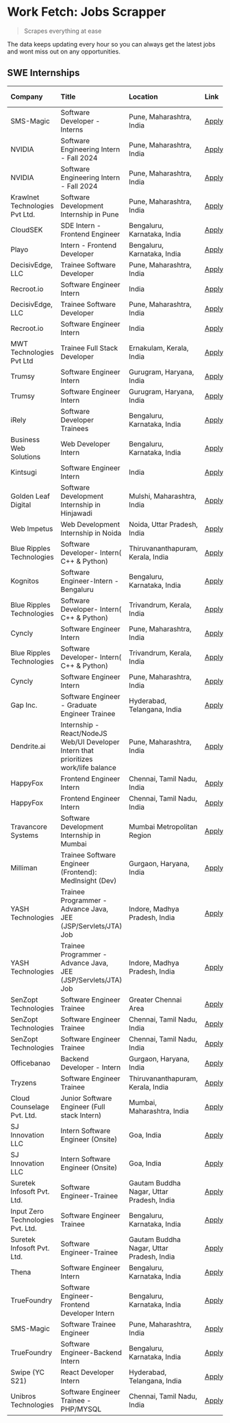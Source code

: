 # Work Fetch: Jobs Scrapper
> Scrapes everything at ease

The data keeps updating every hour so you can always get the latest jobs and wont miss out on any opportunities.

## SWE Internships
<!--START_SECTION:workfetch-->
| Company                           | Title                                                                                | Location                                  | Link                                                                                                                                                                                                                                                                                                | Date Posted   |
|:----------------------------------|:-------------------------------------------------------------------------------------|:------------------------------------------|:----------------------------------------------------------------------------------------------------------------------------------------------------------------------------------------------------------------------------------------------------------------------------------------------------|:--------------|
| SMS-Magic                         | Software Developer -Interns                                                          | Pune, Maharashtra, India                  | [Apply](https://in.linkedin.com/jobs/view/software-developer-interns-at-sms-magic-3868627682?position=21&pageNum=0&refId=pprH6y1xFWrtFwMGd9LqxA%3D%3D&trackingId=vfdj8VToV9kICeHOE9%2Bg%2Fg%3D%3D&trk=public_jobs_jserp-result_search-card)                                                         | 2024-03-24    |
| NVIDIA                            | Software Engineering Intern - Fall 2024                                              | Pune, Maharashtra, India                  | [Apply](https://in.linkedin.com/jobs/view/software-engineering-intern-fall-2024-at-nvidia-3868585188?position=31&pageNum=0&refId=pprH6y1xFWrtFwMGd9LqxA%3D%3D&trackingId=Gu1VMVUdQbET9kunyQLNbQ%3D%3D&trk=public_jobs_jserp-result_search-card)                                                     | 2024-03-23    |
| NVIDIA                            | Software Engineering Intern - Fall 2024                                              | Pune, Maharashtra, India                  | [Apply](https://in.linkedin.com/jobs/view/software-engineering-intern-fall-2024-at-nvidia-3868585188?position=6&pageNum=2&refId=5Fh7zFPOcD%2FmtsYjG6U3PQ%3D%3D&trackingId=%2FVAYWB9UtJuRZOUv1hDFFQ%3D%3D&trk=public_jobs_jserp-result_search-card)                                                  | 2024-03-23    |
| Krawlnet Technologies Pvt Ltd.    | Software Development Internship in Pune                                              | Pune, Maharashtra, India                  | [Apply](https://in.linkedin.com/jobs/view/software-development-internship-in-pune-at-krawlnet-technologies-pvt-ltd-3868318801?position=6&pageNum=0&refId=pprH6y1xFWrtFwMGd9LqxA%3D%3D&trackingId=0AqJVBkVtu1Io2n4eB9NWg%3D%3D&trk=public_jobs_jserp-result_search-card)                             | 2024-03-22    |
| CloudSEK                          | SDE Intern - Frontend Engineer                                                       | Bengaluru, Karnataka, India               | [Apply](https://in.linkedin.com/jobs/view/sde-intern-frontend-engineer-at-cloudsek-3866616176?position=15&pageNum=0&refId=pprH6y1xFWrtFwMGd9LqxA%3D%3D&trackingId=55Ba8AUX0XrMTp60qlzZSg%3D%3D&trk=public_jobs_jserp-result_search-card)                                                            | 2024-03-22    |
| Playo                             | Intern - Frontend Developer                                                          | Bengaluru, Karnataka, India               | [Apply](https://in.linkedin.com/jobs/view/intern-frontend-developer-at-playo-3864131172?position=18&pageNum=0&refId=pprH6y1xFWrtFwMGd9LqxA%3D%3D&trackingId=9ksZBvlnKHpnpkDuuEaneg%3D%3D&trk=public_jobs_jserp-result_search-card)                                                                  | 2024-03-22    |
| DecisivEdge, LLC                  | Trainee Software Developer                                                           | Pune, Maharashtra, India                  | [Apply](https://in.linkedin.com/jobs/view/trainee-software-developer-at-decisivedge-llc-3853425558?position=28&pageNum=0&refId=pprH6y1xFWrtFwMGd9LqxA%3D%3D&trackingId=0LrAkE2Vyz98PsmGsAqASg%3D%3D&trk=public_jobs_jserp-result_search-card)                                                       | 2024-03-22    |
| Recroot.io                        | Software Engineer Intern                                                             | India                                     | [Apply](https://in.linkedin.com/jobs/view/software-engineer-intern-at-recroot-io-3865016461?position=29&pageNum=0&refId=pprH6y1xFWrtFwMGd9LqxA%3D%3D&trackingId=ZN5l0HPY66YtClrPQC4GpQ%3D%3D&trk=public_jobs_jserp-result_search-card)                                                              | 2024-03-22    |
| DecisivEdge, LLC                  | Trainee Software Developer                                                           | Pune, Maharashtra, India                  | [Apply](https://in.linkedin.com/jobs/view/trainee-software-developer-at-decisivedge-llc-3853425558?position=3&pageNum=2&refId=5Fh7zFPOcD%2FmtsYjG6U3PQ%3D%3D&trackingId=WtPRYu03kC0bQNkaxZNwVw%3D%3D&trk=public_jobs_jserp-result_search-card)                                                      | 2024-03-22    |
| Recroot.io                        | Software Engineer Intern                                                             | India                                     | [Apply](https://in.linkedin.com/jobs/view/software-engineer-intern-at-recroot-io-3865016461?position=4&pageNum=2&refId=5Fh7zFPOcD%2FmtsYjG6U3PQ%3D%3D&trackingId=3ydx4APdqwTdgHLifjo66A%3D%3D&trk=public_jobs_jserp-result_search-card)                                                             | 2024-03-22    |
| MWT Technologies Pvt Ltd          | Trainee Full Stack Developer                                                         | Ernakulam, Kerala, India                  | [Apply](https://in.linkedin.com/jobs/view/trainee-full-stack-developer-at-mwt-technologies-pvt-ltd-3863344037?position=14&pageNum=0&refId=pprH6y1xFWrtFwMGd9LqxA%3D%3D&trackingId=kadOhvPUcW0aK%2BfpS2tKYA%3D%3D&trk=public_jobs_jserp-result_search-card)                                          | 2024-03-20    |
| Trumsy                            | Software Engineer Intern                                                             | Gurugram, Haryana, India                  | [Apply](https://in.linkedin.com/jobs/view/software-engineer-intern-at-trumsy-3864795201?position=58&pageNum=0&refId=pprH6y1xFWrtFwMGd9LqxA%3D%3D&trackingId=uhr1GvCEhZeseg9OSq%2FMaQ%3D%3D&trk=public_jobs_jserp-result_search-card)                                                                | 2024-03-20    |
| Trumsy                            | Software Engineer Intern                                                             | Gurugram, Haryana, India                  | [Apply](https://in.linkedin.com/jobs/view/software-engineer-intern-at-trumsy-3864795201?position=8&pageNum=5&refId=q6XJzczxCsKoxrQ3Ospcbw%3D%3D&trackingId=HxZHb5wKPOBsaADbRFnZpw%3D%3D&trk=public_jobs_jserp-result_search-card)                                                                   | 2024-03-20    |
| iRely                             | Software Developer Trainees                                                          | Bengaluru, Karnataka, India               | [Apply](https://in.linkedin.com/jobs/view/software-developer-trainees-at-irely-3860566039?position=4&pageNum=0&refId=pprH6y1xFWrtFwMGd9LqxA%3D%3D&trackingId=KP0WhvIUc3ZvpGxq7S89RA%3D%3D&trk=public_jobs_jserp-result_search-card)                                                                 | 2024-03-18    |
| Business Web Solutions            | Web Developer Intern                                                                 | Bengaluru, Karnataka, India               | [Apply](https://in.linkedin.com/jobs/view/web-developer-intern-at-business-web-solutions-3860721170?position=38&pageNum=0&refId=pprH6y1xFWrtFwMGd9LqxA%3D%3D&trackingId=KXNr2xKQB%2BNQVmZBwPdmoQ%3D%3D&trk=public_jobs_jserp-result_search-card)                                                    | 2024-03-17    |
| Kintsugi                          | Software Engineer Intern                                                             | India                                     | [Apply](https://in.linkedin.com/jobs/view/software-engineer-intern-at-kintsugi-3857074071?position=48&pageNum=0&refId=pprH6y1xFWrtFwMGd9LqxA%3D%3D&trackingId=f%2FOVZZVgrXeuHNXogxM77g%3D%3D&trk=public_jobs_jserp-result_search-card)                                                              | 2024-03-16    |
| Golden Leaf Digital               | Software Development Internship in Hinjawadi                                         | Mulshi, Maharashtra, India                | [Apply](https://in.linkedin.com/jobs/view/software-development-internship-in-hinjawadi-at-golden-leaf-digital-3858085305?position=13&pageNum=0&refId=pprH6y1xFWrtFwMGd9LqxA%3D%3D&trackingId=BFRdcnm6pIrVn1jfpa%2BL0g%3D%3D&trk=public_jobs_jserp-result_search-card)                               | 2024-03-15    |
| Web Impetus                       | Web Development Internship in Noida                                                  | Noida, Uttar Pradesh, India               | [Apply](https://in.linkedin.com/jobs/view/web-development-internship-in-noida-at-web-impetus-3858081954?position=42&pageNum=0&refId=pprH6y1xFWrtFwMGd9LqxA%3D%3D&trackingId=ybJtvpUyuHh30aWAfF56Dg%3D%3D&trk=public_jobs_jserp-result_search-card)                                                  | 2024-03-15    |
| Blue Ripples Technologies         | Software Developer- Intern( C++ & Python)                                            | Thiruvananthapuram, Kerala, India         | [Apply](https://in.linkedin.com/jobs/view/software-developer-intern-c%2B%2B-python-at-blue-ripples-technologies-3855594494?position=25&pageNum=0&refId=pprH6y1xFWrtFwMGd9LqxA%3D%3D&trackingId=OfF8Tauith9n3AreII5NSg%3D%3D&trk=public_jobs_jserp-result_search-card)                               | 2024-03-14    |
| Kognitos                          | Software Engineer-Intern -Bengaluru                                                  | Bengaluru, Karnataka, India               | [Apply](https://in.linkedin.com/jobs/view/software-engineer-intern-bengaluru-at-kognitos-3855361239?position=8&pageNum=0&refId=pprH6y1xFWrtFwMGd9LqxA%3D%3D&trackingId=eO8%2FshFjcQV4EU5WzCn4eg%3D%3D&trk=public_jobs_jserp-result_search-card)                                                     | 2024-03-13    |
| Blue Ripples Technologies         | Software Developer- Intern( C++  & Python)                                           | Trivandrum, Kerala, India                 | [Apply](https://in.linkedin.com/jobs/view/software-developer-intern-c%2B%2B-python-at-blue-ripples-technologies-3856150730?position=30&pageNum=0&refId=pprH6y1xFWrtFwMGd9LqxA%3D%3D&trackingId=wKLXDyE3xbqobwlLhDlvmQ%3D%3D&trk=public_jobs_jserp-result_search-card)                               | 2024-03-13    |
| Cyncly                            | Software Engineer Intern                                                             | Pune, Maharashtra, India                  | [Apply](https://in.linkedin.com/jobs/view/software-engineer-intern-at-cyncly-3853990178?position=35&pageNum=0&refId=pprH6y1xFWrtFwMGd9LqxA%3D%3D&trackingId=13QNQQkTKyZVGB3N2V8Rpg%3D%3D&trk=public_jobs_jserp-result_search-card)                                                                  | 2024-03-13    |
| Blue Ripples Technologies         | Software Developer- Intern( C++  & Python)                                           | Trivandrum, Kerala, India                 | [Apply](https://in.linkedin.com/jobs/view/software-developer-intern-c%2B%2B-python-at-blue-ripples-technologies-3856150730?position=5&pageNum=2&refId=5Fh7zFPOcD%2FmtsYjG6U3PQ%3D%3D&trackingId=e1qpkgbHUQwturHWcYFULQ%3D%3D&trk=public_jobs_jserp-result_search-card)                              | 2024-03-13    |
| Cyncly                            | Software Engineer Intern                                                             | Pune, Maharashtra, India                  | [Apply](https://in.linkedin.com/jobs/view/software-engineer-intern-at-cyncly-3853990178?position=10&pageNum=2&refId=5Fh7zFPOcD%2FmtsYjG6U3PQ%3D%3D&trackingId=6VlPnXhrcHfgmCpXcB2s%2Bw%3D%3D&trk=public_jobs_jserp-result_search-card)                                                              | 2024-03-13    |
| Gap Inc.                          | Software Engineer - Graduate Engineer Trainee                                        | Hyderabad, Telangana, India               | [Apply](https://in.linkedin.com/jobs/view/software-engineer-graduate-engineer-trainee-at-gap-inc-3853818960?position=7&pageNum=0&refId=pprH6y1xFWrtFwMGd9LqxA%3D%3D&trackingId=aWycRSYnJgfAKrU9CGD1rw%3D%3D&trk=public_jobs_jserp-result_search-card)                                               | 2024-03-12    |
| Dendrite.ai                       | Internship - React/NodeJS Web/UI Developer Intern that prioritizes work/life balance | Pune, Maharashtra, India                  | [Apply](https://in.linkedin.com/jobs/view/internship-react-nodejs-web-ui-developer-intern-that-prioritizes-work-life-balance-at-dendrite-ai-3853583200?position=44&pageNum=0&refId=pprH6y1xFWrtFwMGd9LqxA%3D%3D&trackingId=kiyR3Oe%2B5bkRt6QdZMn8Dw%3D%3D&trk=public_jobs_jserp-result_search-card) | 2024-03-12    |
| HappyFox                          | Frontend Engineer Intern                                                             | Chennai, Tamil Nadu, India                | [Apply](https://in.linkedin.com/jobs/view/frontend-engineer-intern-at-happyfox-3848357951?position=51&pageNum=0&refId=pprH6y1xFWrtFwMGd9LqxA%3D%3D&trackingId=zmti4ZqBpBklg6RhwDkl1w%3D%3D&trk=public_jobs_jserp-result_search-card)                                                                | 2024-03-07    |
| HappyFox                          | Frontend Engineer Intern                                                             | Chennai, Tamil Nadu, India                | [Apply](https://in.linkedin.com/jobs/view/frontend-engineer-intern-at-happyfox-3848357951?position=1&pageNum=5&refId=q6XJzczxCsKoxrQ3Ospcbw%3D%3D&trackingId=0av5nE5EzQjcZARFcFLzGQ%3D%3D&trk=public_jobs_jserp-result_search-card)                                                                 | 2024-03-07    |
| Travancore Systems                | Software Development Internship in Mumbai                                            | Mumbai Metropolitan Region                | [Apply](https://in.linkedin.com/jobs/view/software-development-internship-in-mumbai-at-travancore-systems-3847706952?position=49&pageNum=0&refId=pprH6y1xFWrtFwMGd9LqxA%3D%3D&trackingId=mbofLKIo8DPC8Sp4tIXdjQ%3D%3D&trk=public_jobs_jserp-result_search-card)                                     | 2024-03-05    |
| Milliman                          | Trainee Software Engineer (Frontend): MedInsight (Dev)                               | Gurgaon, Haryana, India                   | [Apply](https://in.linkedin.com/jobs/view/trainee-software-engineer-frontend-medinsight-dev-at-milliman-3792874280?position=10&pageNum=0&refId=pprH6y1xFWrtFwMGd9LqxA%3D%3D&trackingId=Yabdx2TBZEyO0K4Aiif1vA%3D%3D&trk=public_jobs_jserp-result_search-card)                                       | 2024-03-01    |
| YASH Technologies                 | Trainee Programmer - Advance Java, JEE (JSP/Servlets/JTA) Job                        | Indore, Madhya Pradesh, India             | [Apply](https://in.linkedin.com/jobs/view/trainee-programmer-advance-java-jee-jsp-servlets-jta-job-at-yash-technologies-3811759183?position=27&pageNum=0&refId=pprH6y1xFWrtFwMGd9LqxA%3D%3D&trackingId=STno1Wuu4HX8y8EHzWtc9g%3D%3D&trk=public_jobs_jserp-result_search-card)                       | 2024-02-13    |
| YASH Technologies                 | Trainee Programmer - Advance Java, JEE (JSP/Servlets/JTA) Job                        | Indore, Madhya Pradesh, India             | [Apply](https://in.linkedin.com/jobs/view/trainee-programmer-advance-java-jee-jsp-servlets-jta-job-at-yash-technologies-3811759183?position=2&pageNum=2&refId=5Fh7zFPOcD%2FmtsYjG6U3PQ%3D%3D&trackingId=kemHBJKy2t0R%2FVm%2FqqydUw%3D%3D&trk=public_jobs_jserp-result_search-card)                  | 2024-02-13    |
| SenZopt Technologies              | Software Engineer Trainee                                                            | Greater Chennai Area                      | [Apply](https://in.linkedin.com/jobs/view/software-engineer-trainee-at-senzopt-technologies-3827688781?position=43&pageNum=0&refId=pprH6y1xFWrtFwMGd9LqxA%3D%3D&trackingId=eJice8xf%2BVgoeHoSFEGdYg%3D%3D&trk=public_jobs_jserp-result_search-card)                                                 | 2024-02-12    |
| SenZopt Technologies              | Software Engineer Trainee                                                            | Chennai, Tamil Nadu, India                | [Apply](https://in.linkedin.com/jobs/view/software-engineer-trainee-at-senzopt-technologies-3827686880?position=57&pageNum=0&refId=pprH6y1xFWrtFwMGd9LqxA%3D%3D&trackingId=3KfmJ0VBHuv5sudQdcu%2Bwg%3D%3D&trk=public_jobs_jserp-result_search-card)                                                 | 2024-02-12    |
| SenZopt Technologies              | Software Engineer Trainee                                                            | Chennai, Tamil Nadu, India                | [Apply](https://in.linkedin.com/jobs/view/software-engineer-trainee-at-senzopt-technologies-3827686880?position=7&pageNum=5&refId=q6XJzczxCsKoxrQ3Ospcbw%3D%3D&trackingId=EuX9Tm5GRuny6suYUvfzdg%3D%3D&trk=public_jobs_jserp-result_search-card)                                                    | 2024-02-12    |
| Officebanao                       | Backend Developer - Intern                                                           | Gurgaon, Haryana, India                   | [Apply](https://in.linkedin.com/jobs/view/backend-developer-intern-at-officebanao-3814263731?position=37&pageNum=0&refId=pprH6y1xFWrtFwMGd9LqxA%3D%3D&trackingId=OwJj5OFkw9ngGkbidvkN5A%3D%3D&trk=public_jobs_jserp-result_search-card)                                                             | 2024-01-31    |
| Tryzens                           | Software Engineer Trainee                                                            | Thiruvananthapuram, Kerala, India         | [Apply](https://in.linkedin.com/jobs/view/software-engineer-trainee-at-tryzens-3809363491?position=46&pageNum=0&refId=pprH6y1xFWrtFwMGd9LqxA%3D%3D&trackingId=Qty5Cea6JcitO0W%2Brm7jcQ%3D%3D&trk=public_jobs_jserp-result_search-card)                                                              | 2024-01-18    |
| Cloud Counselage Pvt. Ltd.        | Junior Software Engineer (Full stack Intern)                                         | Mumbai, Maharashtra, India                | [Apply](https://in.linkedin.com/jobs/view/junior-software-engineer-full-stack-intern-at-cloud-counselage-pvt-ltd-3803132814?position=36&pageNum=0&refId=pprH6y1xFWrtFwMGd9LqxA%3D%3D&trackingId=RRC8EzyAmy2mFEj349W0kw%3D%3D&trk=public_jobs_jserp-result_search-card)                              | 2024-01-11    |
| SJ Innovation LLC                 | Intern Software Engineer (Onsite)                                                    | Goa, India                                | [Apply](https://in.linkedin.com/jobs/view/intern-software-engineer-onsite-at-sj-innovation-llc-3799959011?position=53&pageNum=0&refId=pprH6y1xFWrtFwMGd9LqxA%3D%3D&trackingId=8LiuA4Faw6P%2B1%2BAXMOGZHQ%3D%3D&trk=public_jobs_jserp-result_search-card)                                            | 2024-01-11    |
| SJ Innovation LLC                 | Intern Software Engineer (Onsite)                                                    | Goa, India                                | [Apply](https://in.linkedin.com/jobs/view/intern-software-engineer-onsite-at-sj-innovation-llc-3799959011?position=3&pageNum=5&refId=q6XJzczxCsKoxrQ3Ospcbw%3D%3D&trackingId=ZlLXgjKCSfmSg50Kj42cTA%3D%3D&trk=public_jobs_jserp-result_search-card)                                                 | 2024-01-11    |
| Suretek Infosoft Pvt. Ltd.        | Software Engineer-Trainee                                                            | Gautam Buddha Nagar, Uttar Pradesh, India | [Apply](https://in.linkedin.com/jobs/view/software-engineer-trainee-at-suretek-infosoft-pvt-ltd-3800934643?position=32&pageNum=0&refId=pprH6y1xFWrtFwMGd9LqxA%3D%3D&trackingId=JQ07k%2Bzpb%2BQJsT7nVsZEKw%3D%3D&trk=public_jobs_jserp-result_search-card)                                           | 2024-01-09    |
| Input Zero Technologies Pvt. Ltd. | Software Engineer Trainee                                                            | Bengaluru, Karnataka, India               | [Apply](https://in.linkedin.com/jobs/view/software-engineer-trainee-at-input-zero-technologies-pvt-ltd-3800927643?position=40&pageNum=0&refId=pprH6y1xFWrtFwMGd9LqxA%3D%3D&trackingId=z2qhI7GWMyYy6PGiRB%2Fn4A%3D%3D&trk=public_jobs_jserp-result_search-card)                                      | 2024-01-09    |
| Suretek Infosoft Pvt. Ltd.        | Software Engineer-Trainee                                                            | Gautam Buddha Nagar, Uttar Pradesh, India | [Apply](https://in.linkedin.com/jobs/view/software-engineer-trainee-at-suretek-infosoft-pvt-ltd-3800934643?position=7&pageNum=2&refId=5Fh7zFPOcD%2FmtsYjG6U3PQ%3D%3D&trackingId=4oQ8cAdY8fAuU%2FNvPdVckA%3D%3D&trk=public_jobs_jserp-result_search-card)                                            | 2024-01-09    |
| Thena                             | Software Engineer Intern                                                             | Bengaluru, Karnataka, India               | [Apply](https://in.linkedin.com/jobs/view/software-engineer-intern-at-thena-3778731751?position=23&pageNum=0&refId=pprH6y1xFWrtFwMGd9LqxA%3D%3D&trackingId=r%2BwW25nqPbiiRIRluHXsJA%3D%3D&trk=public_jobs_jserp-result_search-card)                                                                 | 2023-12-05    |
| TrueFoundry                       | Software Engineer- Frontend Developer Intern                                         | Bengaluru, Karnataka, India               | [Apply](https://in.linkedin.com/jobs/view/software-engineer-frontend-developer-intern-at-truefoundry-3790095058?position=20&pageNum=0&refId=pprH6y1xFWrtFwMGd9LqxA%3D%3D&trackingId=Zup%2FzdZW2AkX1%2Bjs9n5tBw%3D%3D&trk=public_jobs_jserp-result_search-card)                                      | 2023-11-24    |
| SMS-Magic                         | Software Trainee Engineer                                                            | Pune, Maharashtra, India                  | [Apply](https://in.linkedin.com/jobs/view/software-trainee-engineer-at-sms-magic-3761409781?position=39&pageNum=0&refId=pprH6y1xFWrtFwMGd9LqxA%3D%3D&trackingId=IlFj0NbZtjzmO7Q7AESOxQ%3D%3D&trk=public_jobs_jserp-result_search-card)                                                              | 2023-11-16    |
| TrueFoundry                       | Software Engineer-Backend Intern                                                     | Bengaluru, Karnataka, India               | [Apply](https://in.linkedin.com/jobs/view/software-engineer-backend-intern-at-truefoundry-3779508170?position=41&pageNum=0&refId=pprH6y1xFWrtFwMGd9LqxA%3D%3D&trackingId=Rw0oBlUsOEq1qmmE6Rrbmg%3D%3D&trk=public_jobs_jserp-result_search-card)                                                     | 2023-11-10    |
| Swipe (YC S21)                    | React Developer Intern                                                               | Hyderabad, Telangana, India               | [Apply](https://in.linkedin.com/jobs/view/react-developer-intern-at-swipe-yc-s21-3737600089?position=24&pageNum=0&refId=pprH6y1xFWrtFwMGd9LqxA%3D%3D&trackingId=54Jvhr%2FynElnrg%2BDjbq9Xg%3D%3D&trk=public_jobs_jserp-result_search-card)                                                          | 2023-10-13    |
| Unibros Technologies              | Software Engineer Trainee - PHP/MYSQL                                                | Chennai, Tamil Nadu, India                | [Apply](https://in.linkedin.com/jobs/view/software-engineer-trainee-php-mysql-at-unibros-technologies-3656599241?position=47&pageNum=0&refId=pprH6y1xFWrtFwMGd9LqxA%3D%3D&trackingId=HtFyJkECZSZxykz%2BUYKsHQ%3D%3D&trk=public_jobs_jserp-result_search-card)                                       | 2023-06-12    |
<!--END_SECTION:workfetch-->
